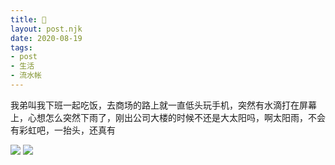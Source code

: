 ```yaml
---
title: 🌈
layout: post.njk
date: 2020-08-19
tags:
- post
- 生活
- 流水帐
---
```


我弟叫我下班一起吃饭，去商场的路上就一直低头玩手机，突然有水滴打在屏幕上，心想怎么突然下雨了，刚出公司大楼的时候不还是大太阳吗，啊太阳雨，不会有彩虹吧，一抬头，还真有

![](/img/rainbow/20200819_192505.jpg)
![](/img/rainbow/20200820_073732.jpg)
